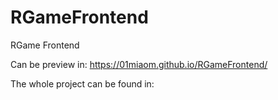 # RGameFrontend
RGame Frontend

Can be preview in: https://01miaom.github.io/RGameFrontend/

The whole project can be found in:
